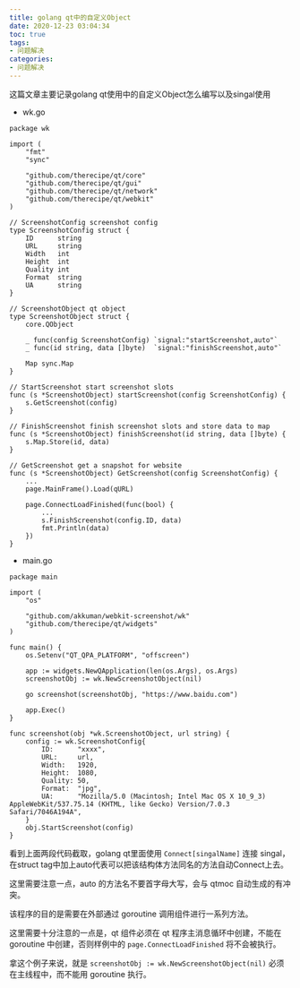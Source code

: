 ```yaml
---
title: golang qt中的自定义Object
date: 2020-12-23 03:04:34
toc: true
tags:
- 问题解决
categories:
- 问题解决
---
```




这篇文章主要记录golang qt使用中的自定义Object怎么编写以及singal使用

<!--more-->

- wk.go

```
package wk

import (
	"fmt"
	"sync"

	"github.com/therecipe/qt/core"
	"github.com/therecipe/qt/gui"
	"github.com/therecipe/qt/network"
	"github.com/therecipe/qt/webkit"
)

// ScreenshotConfig screenshot config
type ScreenshotConfig struct {
	ID      string
	URL     string
	Width   int
	Height  int
	Quality int
	Format  string
	UA      string
}

// ScreenshotObject qt object
type ScreenshotObject struct {
	core.QObject

	_ func(config ScreenshotConfig) `signal:"startScreenshot,auto"`
	_ func(id string, data []byte)  `signal:"finishScreenshot,auto"`

	Map sync.Map
}

// StartScreenshot start screenshot slots
func (s *ScreenshotObject) startScreenshot(config ScreenshotConfig) {
	s.GetScreenshot(config)
}

// FinishScreenshot finish screenshot slots and store data to map
func (s *ScreenshotObject) finishScreenshot(id string, data []byte) {
	s.Map.Store(id, data)
}

// GetScreenshot get a snapshot for website
func (s *ScreenshotObject) GetScreenshot(config ScreenshotConfig) {
	...
	page.MainFrame().Load(qURL)

	page.ConnectLoadFinished(func(bool) {
        ...
		s.FinishScreenshot(config.ID, data)
		fmt.Println(data)
	})
}

```

- main.go

```
package main

import (
	"os"

	"github.com/akkuman/webkit-screenshot/wk"
	"github.com/therecipe/qt/widgets"
)

func main() {
	os.Setenv("QT_QPA_PLATFORM", "offscreen")

	app := widgets.NewQApplication(len(os.Args), os.Args)
	screenshotObj := wk.NewScreenshotObject(nil)

	go screenshot(screenshotObj, "https://www.baidu.com")

	app.Exec()
}

func screenshot(obj *wk.ScreenshotObject, url string) {
	config := wk.ScreenshotConfig{
		ID:      "xxxx",
		URL:     url,
		Width:   1920,
		Height:  1080,
		Quality: 50,
		Format:  "jpg",
		UA:      "Mozilla/5.0 (Macintosh; Intel Mac OS X 10_9_3) AppleWebKit/537.75.14 (KHTML, like Gecko) Version/7.0.3 Safari/7046A194A",
	}
	obj.StartScreenshot(config)
}

```

看到上面两段代码截取，golang qt里面使用 `Connect[singalName]` 连接 singal，在struct tag中加上auto代表可以把该结构体方法同名的方法自动Connect上去。

这里需要注意一点，auto 的方法名不要首字母大写，会与 qtmoc 自动生成的有冲突。

该程序的目的是需要在外部通过 goroutine 调用组件进行一系列方法。

这里需要十分注意的一点是，qt 组件必须在 qt 程序主消息循环中创建，不能在 goroutine 中创建，否则样例中的 `page.ConnectLoadFinished` 将不会被执行。

拿这个例子来说，就是 `screenshotObj := wk.NewScreenshotObject(nil)` 必须在主线程中，而不能用 goroutine 执行。